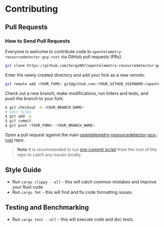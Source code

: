 # Contributing

## Pull Requests

### How to Send Pull Requests

Everyone is welcome to contribute code to `opentelemetry-resourcedetector-gcp-rust` via
GitHub pull requests (PRs).

```sh
git clone https://github.com/Sergo007/opentelemetry-resourcedetector-gcp-rust
```

Enter the newly created directory and add your fork as a new remote:

```sh
git remote add <YOUR_FORK> git@github.com:<YOUR_GITHUB_USERNAME>/opentelemetry-resourcedetector-gcp-rust
```

Check out a new branch, make modifications, run linters and tests, and
push the branch to your fork:

```sh
$ git checkout -b <YOUR_BRANCH_NAME>
# edit files
$ git add -p
$ git commit
$ git push <YOUR_FORK> <YOUR_BRANCH_NAME>
```

Open a pull request against the main
[opentelemetry-resourcedetector-gcp-rust](https://github.com/Sergo007/opentelemetry-resourcedetector-gcp-rust)
repo.

> **Note**
> It is recommended to run [pre-commit script](precommit.sh) from the root of
the repo to catch any issues locally.


## Style Guide

- Run `cargo clippy --all` - this will catch common mistakes and improve your Rust code
- Run `cargo fmt` - this will find and fix code formatting issues.

## Testing and Benchmarking

- Run `cargo test --all` - this will execute code and doc tests.

